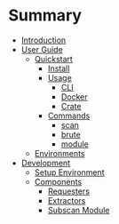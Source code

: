 # Summary

<!-- markdownlint-disable MD007 -->

- [Introduction](README.md)
- [User Guide](user-guide/README.md)
  - [Quickstart](user-guide/quickstart/README.md)
    - [Install](user-guide/quickstart/install.md)
    - [Usage](user-guide/quickstart/usage/README.md)
      - [CLI](user-guide/quickstart/usage/cli.md)
      - [Docker](user-guide/quickstart/usage/docker.md)
      - [Crate](user-guide/quickstart/usage/crate.md)
    - [Commands](user-guide/commands/README.md)
      - [scan](user-guide/commands/scan.md)
      - [brute](user-guide/commands/brute.md)
      - [module](user-guide/commands/module.md)
  - [Environments](user-guide/environments.md)
- [Development](development/README.md)
  - [Setup Environment](development/environment.md)
  - [Components](development/components/README.md)
    - [Requesters](development/components/requesters.md)
    - [Extractors](development/components/extractors.md)
    - [Subscan Module](development/components/module.md)

<!-- markdownlint-enable MD007 -->
